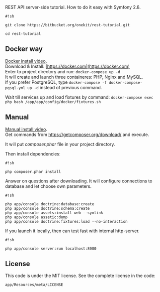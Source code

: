 REST API server-side tutorial. How to do it easy with Symfony 2.8.

```
#!sh

git clone https://bitbucket.org/onekit/rest-tutorial.git

cd rest-tutorial
```

## Docker way ##
[Docker install video](https://www.youtube.com/watch?v=a3IFkmxmzFk).  
Download & Install: [https://docker.com](https://docker.com)  
Enter to project directory and run: ```docker-compose up -d```  
It will create and launch three containeres: PHP, Nginx and MySQL.  
If you prefer PostgreSQL, type ```docker-compose -f docker-compose-pgsql.yml up -d``` instead of previous command.  

Wait till services up and load fixtures by command: ```docker-compose exec php bash /app/app/config/docker/fixtures.sh```


## Manual ##
[Manual install video](https://www.youtube.com/watch?v=nz1qudAh5hk).  
Get commands from https://getcomposer.org/download/
and execute.

It will put *composer.phar* file in your project directory.  

Then install dependencies:


```
#!sh

php composer.phar install
```


Answer on questions after downloading. It will configure connections to database and let choose own parameters.  


```
#!sh

php app/console doctrine:database:create
php app/console doctrine:schema:create
php app/console assets:install web --symlink
php app/console assetic:dump
php app/console doctrine:fixtures:load --no-interaction
```



If you launch it locally, then can test fast with internal http-server.

```
#!sh

php app/console server:run localhost:8080

```

License
-------

This code is under the MIT license. See the complete license in the code:

    app/Resources/meta/LICENSE